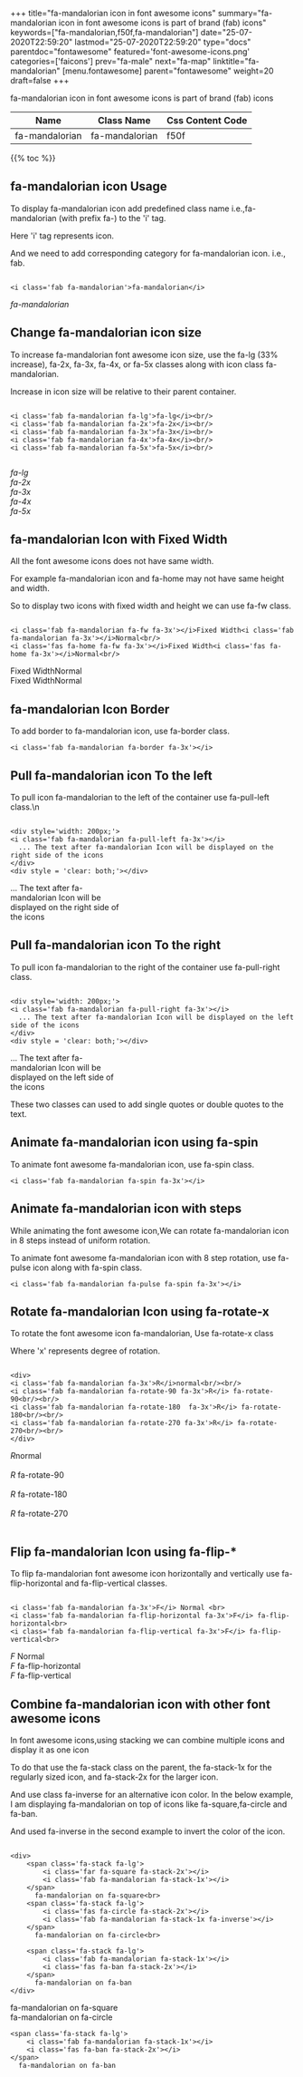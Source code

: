 +++
title="fa-mandalorian icon in font awesome icons"
summary="fa-mandalorian icon in font awesome icons is part of brand (fab) icons"
keywords=["fa-mandalorian,f50f,fa-mandalorian"]
date="25-07-2020T22:59:20"
lastmod="25-07-2020T22:59:20"
type="docs"
parentdoc="fontawesome"
featured='font-awesome-icons.png'
categories=['faicons']
prev="fa-male"
next="fa-map"
linktitle="fa-mandalorian"
[menu.fontawesome]
parent="fontawesome"
weight=20
draft=false
+++


fa-mandalorian icon in font awesome icons is part of brand (fab) icons

<div class='table-responsive'><table class='table'><thead><tr><th>Name</th><th>Class Name</th><th>Css Content Code</th></tr></thead><tbody><tr><td>fa-mandalorian</td><td>fa-mandalorian</td><td>f50f</td></tr></tbody></table></div>


{{% toc %}}


## fa-mandalorian icon Usage

To display fa-mandalorian icon add predefined class name i.e.,fa-mandalorian (with prefix fa-) to the 'i' tag.

Here 'i' tag represents icon.

And we need to add corresponding category for fa-mandalorian icon. i.e., fab.


```

<i class='fab fa-mandalorian'>fa-mandalorian</i>
```

<i class='fab fa-mandalorian'>fa-mandalorian</i>




## Change fa-mandalorian icon size
To increase fa-mandalorian font awesome icon size, use the fa-lg (33% increase), fa-2x, fa-3x, fa-4x, or fa-5x classes along with icon class fa-mandalorian.

Increase in icon size will be relative to their parent container. 

```

<i class='fab fa-mandalorian fa-lg'>fa-lg</i><br/>
<i class='fab fa-mandalorian fa-2x'>fa-2x</i><br/>
<i class='fab fa-mandalorian fa-3x'>fa-3x</i><br/>
<i class='fab fa-mandalorian fa-4x'>fa-4x</i><br/>
<i class='fab fa-mandalorian fa-5x'>fa-5x</i><br/>
            
```

<i class='fab fa-mandalorian fa-lg'>fa-lg</i><br/>
<i class='fab fa-mandalorian fa-2x'>fa-2x</i><br/>
<i class='fab fa-mandalorian fa-3x'>fa-3x</i><br/>
<i class='fab fa-mandalorian fa-4x'>fa-4x</i><br/>
<i class='fab fa-mandalorian fa-5x'>fa-5x</i><br/>
            



## fa-mandalorian Icon with Fixed Width 

All the font awesome icons does not have same width.

For example fa-mandalorian icon and fa-home may not have same height and width.

So to display two icons with fixed width and height we can use fa-fw class.


```

<i class='fab fa-mandalorian fa-fw fa-3x'></i>Fixed Width<i class='fab fa-mandalorian fa-3x'></i>Normal<br/>
<i class='fas fa-home fa-fw fa-3x'></i>Fixed Width<i class='fas fa-home fa-3x'></i>Normal<br/>
```

<i class='fab fa-mandalorian fa-fw fa-3x'></i>Fixed Width<i class='fab fa-mandalorian fa-3x'></i>Normal<br/>
<i class='fas fa-home fa-fw fa-3x'></i>Fixed Width<i class='fas fa-home fa-3x'></i>Normal<br/>



## fa-mandalorian Icon Border 

To add border to fa-mandalorian icon, use fa-border class.


```
<i class='fab fa-mandalorian fa-border fa-3x'></i>

```
<i class='fab fa-mandalorian fa-border fa-3x'></i>





## Pull fa-mandalorian icon To the left

To pull icon fa-mandalorian to the left of the container use fa-pull-left class.\n

```

<div style='width: 200px;'>
<i class='fab fa-mandalorian fa-pull-left fa-3x'></i>
  ... The text after fa-mandalorian Icon will be displayed on the right side of the icons
</div>
<div style = 'clear: both;'></div>
```

<div style='width: 200px;'>
<i class='fab fa-mandalorian fa-pull-left fa-3x'></i>
  ... The text after fa-mandalorian Icon will be displayed on the right side of the icons
</div>
<div style = 'clear: both;'></div>




## Pull fa-mandalorian icon To the right
To pull icon fa-mandalorian to the right of the container use fa-pull-right class.

```

<div style='width: 200px;'>
<i class='fab fa-mandalorian fa-pull-right fa-3x'></i>
  ... The text after fa-mandalorian Icon will be displayed on the left side of the icons
</div>
<div style = 'clear: both;'></div>
```

<div style='width: 200px;'>
<i class='fab fa-mandalorian fa-pull-right fa-3x'></i>
  ... The text after fa-mandalorian Icon will be displayed on the left side of the icons
</div>
<div style = 'clear: both;'></div>

These two classes can used to add single quotes or double quotes to the text.


## Animate fa-mandalorian icon using fa-spin
To animate font awesome fa-mandalorian icon, use fa-spin class.

```
<i class='fab fa-mandalorian fa-spin fa-3x'></i>
```
<i class='fab fa-mandalorian fa-spin fa-3x'></i>




## Animate fa-mandalorian icon with steps
While animating the font awesome icon,We can rotate fa-mandalorian icon in 8 steps instead of uniform rotation.

To animate font awesome fa-mandalorian icon with 8 step rotation, use fa-pulse icon along with fa-spin class.


```
<i class='fab fa-mandalorian fa-pulse fa-spin fa-3x'></i>

```
<i class='fab fa-mandalorian fa-pulse fa-spin fa-3x'></i>





## Rotate fa-mandalorian Icon using fa-rotate-x
To rotate the font awesome icon fa-mandalorian, Use fa-rotate-x class

Where 'x' represents degree of rotation.


```

<div>
<i class='fab fa-mandalorian fa-3x'>R</i>normal<br/><br/>
<i class='fab fa-mandalorian fa-rotate-90 fa-3x'>R</i> fa-rotate-90<br/><br/> 
<i class='fab fa-mandalorian fa-rotate-180  fa-3x'>R</i> fa-rotate-180<br/><br/> 
<i class='fab fa-mandalorian fa-rotate-270 fa-3x'>R</i> fa-rotate-270<br/><br/>
</div>
```

<div>
<i class='fab fa-mandalorian fa-3x'>R</i>normal<br/><br/>
<i class='fab fa-mandalorian fa-rotate-90 fa-3x'>R</i> fa-rotate-90<br/><br/> 
<i class='fab fa-mandalorian fa-rotate-180  fa-3x'>R</i> fa-rotate-180<br/><br/> 
<i class='fab fa-mandalorian fa-rotate-270 fa-3x'>R</i> fa-rotate-270<br/><br/>
</div>




## Flip fa-mandalorian Icon using fa-flip-*
To flip fa-mandalorian font awesome icon horizontally and vertically use fa-flip-horizontal and fa-flip-vertical classes. 

```

<i class='fab fa-mandalorian fa-3x'>F</i> Normal <br>
<i class='fab fa-mandalorian fa-flip-horizontal fa-3x'>F</i> fa-flip-horizontal<br>
<i class='fab fa-mandalorian fa-flip-vertical fa-3x'>F</i> fa-flip-vertical<br>
```

<i class='fab fa-mandalorian fa-3x'>F</i> Normal <br>
<i class='fab fa-mandalorian fa-flip-horizontal fa-3x'>F</i> fa-flip-horizontal<br>
<i class='fab fa-mandalorian fa-flip-vertical fa-3x'>F</i> fa-flip-vertical<br>




## Combine fa-mandalorian icon with other font awesome icons
In font awesome icons,using stacking we can combine multiple icons and display it as one icon 

To do that use the fa-stack class on the parent, the fa-stack-1x for the regularly sized icon, and fa-stack-2x for the larger icon.

And use class fa-inverse for an alternative icon color. 
In the below example, I am displaying fa-mandalorian on top of icons like fa-square,fa-circle and fa-ban.

And used fa-inverse in the second example to invert the color of the icon.

```

<div>
    <span class='fa-stack fa-lg'>
        <i class='far fa-square fa-stack-2x'></i>
        <i class='fab fa-mandalorian fa-stack-1x'></i>
    </span>
      fa-mandalorian on fa-square<br>
    <span class='fa-stack fa-lg'>
        <i class='fas fa-circle fa-stack-2x'></i>
        <i class='fab fa-mandalorian fa-stack-1x fa-inverse'></i>
    </span>
      fa-mandalorian on fa-circle<br>

    <span class='fa-stack fa-lg'>
        <i class='fab fa-mandalorian fa-stack-1x'></i>
        <i class='fas fa-ban fa-stack-2x'></i>
    </span>
      fa-mandalorian on fa-ban
</div>
```

<div>
    <span class='fa-stack fa-lg'>
        <i class='far fa-square fa-stack-2x'></i>
        <i class='fab fa-mandalorian fa-stack-1x'></i>
    </span>
      fa-mandalorian on fa-square<br>
    <span class='fa-stack fa-lg'>
        <i class='fas fa-circle fa-stack-2x'></i>
        <i class='fab fa-mandalorian fa-stack-1x fa-inverse'></i>
    </span>
      fa-mandalorian on fa-circle<br>

    <span class='fa-stack fa-lg'>
        <i class='fab fa-mandalorian fa-stack-1x'></i>
        <i class='fas fa-ban fa-stack-2x'></i>
    </span>
      fa-mandalorian on fa-ban
</div>






